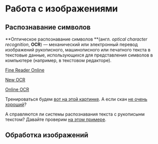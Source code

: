 # Работа с изображениями

## Распознавание символов

**Оптическое распознавание символов **\(англ. _optical character recognition_, **OCR**\) — механический или электронный перевод изображений рукописного, машинописного или печатного текста в текстовые данные, использующихся для представления символов в компьютере \(например, в текстовом редакторе\).

[Fine Reader Online](https://finereaderonline.com/ru-ru)

[New OCR](http://www.newocr.com/)

[Online OCR](https://www.onlineocr.net/)

Тренироваться будем [вот на этой картинке](https://www.dropbox.com/s/akds14bbapnxzu3/карамзин1.png?dl=0). А если скан [не очень хороший](https://www.dropbox.com/s/v29l46882kix7ya/melchuk_i_a_opyt_teorii_lingvisticheskih_modelei_smysltekst.pdf?dl=0)?

А справляются ли системы распознавания текста с рукописынм текстом? Давайте проверим [на этом примере](https://www.dropbox.com/s/21ti6u008j5ufqu/4531173_900.png?dl=0).

## Обработка изображений





